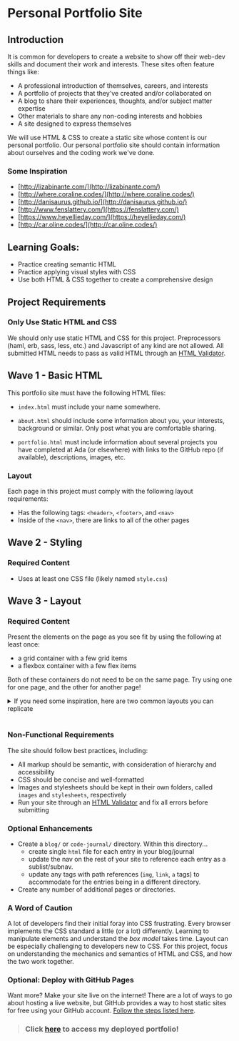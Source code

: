 # Personal Portfolio Site

## Introduction

It is common for developers to create a website to show off their web-dev skills and document their work and interests. These sites often feature things like:

- A professional introduction of themselves, careers, and interests
- A portfolio of projects that they've created and/or collaborated on
- A blog to share their experiences, thoughts, and/or subject matter expertise
- Other materials to share any non-coding interests and hobbies
- A site designed to express themselves

We will use HTML & CSS to create a static site whose content is our personal portfolio. Our personal portfolio site should contain information about ourselves and the coding work we've done.

### Some Inspiration
- [http://lizabinante.com/](http://lizabinante.com/)
- [http://where.coraline.codes/](http://where.coraline.codes/)
- [http://danisaurus.github.io/](http://danisaurus.github.io/)
- [http://www.fenslattery.com/](https://fenslattery.com/)
- [https://www.heyellieday.com/](https://heyellieday.com/)
- [http://car.oline.codes/](http://car.oline.codes/)

## Learning Goals:
- Practice creating semantic HTML
- Practice applying visual styles with CSS
- Use both HTML & CSS together to create a comprehensive design

## Project Requirements

### Only Use Static HTML and CSS

We should only use static HTML and CSS for this project. Preprocessors (haml, erb, sass, less, etc.) and Javascript of any kind are not allowed. All submitted HTML needs to pass as valid HTML through an [HTML Validator](https://validator.w3.org/).

## Wave 1 - Basic HTML

This portfolio site must have the following HTML files:

- `index.html` must include your name somewhere.

- `about.html` should include some information about you, your interests, background or similar. Only post what you are comfortable sharing.

- `portfolio.html` must include information about several projects you have completed at Ada (or elsewhere) with links to the GitHub repo (if available), descriptions, images, etc.

### Layout

Each page in this project must comply with the following layout requirements:

- Has the following tags: `<header>`, `<footer>`, and `<nav>`
- Inside of the `<nav>`, there are links to all of the other pages

## Wave 2 - Styling

### Required Content

- Uses at least one CSS file (likely named `style.css`)

## Wave 3 - Layout

### Required Content

Present the elements on the page as you see fit by using the following at least once:
* a grid container with a few grid items
* a flexbox container with a few flex items

Both of these containers do not need to be on the same page. Try using one for one page, and the other for another page!

<details>
<summary>If you need some inspiration, here are two common layouts you can replicate</summary>

![Personal Portfolio Wfireframe Example 1](./assets/personal-portfolio_wireframe1.png)  

![Personal Portfolio Wfireframe Example 2](./assets/personal-portfolio_wireframe2.png)  
</details>
</br>

### Non-Functional Requirements

The site should follow best practices, including:
  - All markup should be semantic, with consideration of hierarchy and accessibility
  - CSS should be concise and well-formatted
  - Images and stylesheets should be kept in their own folders, called `images` and `stylesheets`, respectively
  - Run your site through an [HTML Validator](https://validator.w3.org/#validate_by_upload) and fix all errors before submitting

### Optional Enhancements

- Create a `blog/` or `code-journal/` directory. Within this directory...
  - create single `html` file for each entry in your blog/journal
  - update the nav on the rest of your site to reference each entry as a sublist/subnav.
  - update any tags with path references (`img`, `link`, `a` tags) to accommodate for the entries being in a different directory.
- Create any number of additional pages or directories.

### A Word of Caution

A lot of developers find their initial foray into CSS frustrating. Every browser implements the CSS standard a little (or a lot) differently. Learning to manipulate elements and understand the _box model_ takes time. Layout can be especially challenging to developers new to CSS. For this project, focus on understanding the mechanics and semantics of HTML and CSS, and how the two work together.

### Optional: Deploy with GitHub Pages
Want more? Make your site live on the internet! There are a lot of ways to go about hosting a live website, but GitHub provides a way to host static sites for free using your GitHub account. [Follow the steps listed here](https://pages.github.com/).

> ### Click [here](https://yaelso.github.io/personal-portfolio-site/pages/index.html) to access my deployed portfolio!
